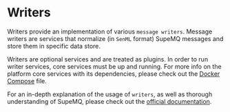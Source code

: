 # Writers

Writers provide an implementation of various `message writers`.
Message writers are services that normalize (in `SenML` format)
SupeMQ messages and store them in specific data store.

Writers are optional services and are treated as plugins. In order to
run writer services, core services must be up and running. For more info
on the platform core services with its dependencies, please check out
the [Docker Compose][compose] file.

For an in-depth explanation of the usage of `writers`, as well as thorough
understanding of SupeMQ, please check out the [official documentation][doc].

[doc]: https://docs.supermq.abstractmachines.fr
[compose]: ../docker/docker-compose.yml
